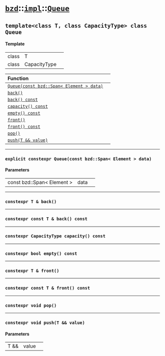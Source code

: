 # [`bzd`](../../../index.md)::[`impl`](../../index.md)::[`Queue`](../index.md)

## `template<class T, class CapacityType> class Queue`

#### Template
||||
|---:|:---|:---|
|class|T||
|class|CapacityType||

|Function||
|:---|:---|
|[`Queue(const bzd::Span< Element > data)`](./index.md)||
|[`back()`](./index.md)||
|[`back() const`](./index.md)||
|[`capacity() const`](./index.md)||
|[`empty() const`](./index.md)||
|[`front()`](./index.md)||
|[`front() const`](./index.md)||
|[`pop()`](./index.md)||
|[`push(T && value)`](./index.md)||
------
### `explicit constexpr Queue(const bzd::Span< Element > data)`

#### Parameters
||||
|---:|:---|:---|
|const bzd::Span< Element >|data||
------
### `constexpr T & back()`

------
### `constexpr const T & back() const`

------
### `constexpr CapacityType capacity() const`

------
### `constexpr bool empty() const`

------
### `constexpr T & front()`

------
### `constexpr const T & front() const`

------
### `constexpr void pop()`

------
### `constexpr void push(T && value)`

#### Parameters
||||
|---:|:---|:---|
|T &&|value||
